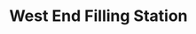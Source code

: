 ---
title: "West End Filling Station"
url: /dingwall/west-end-filling-station/
shop: Lebensmittel
---